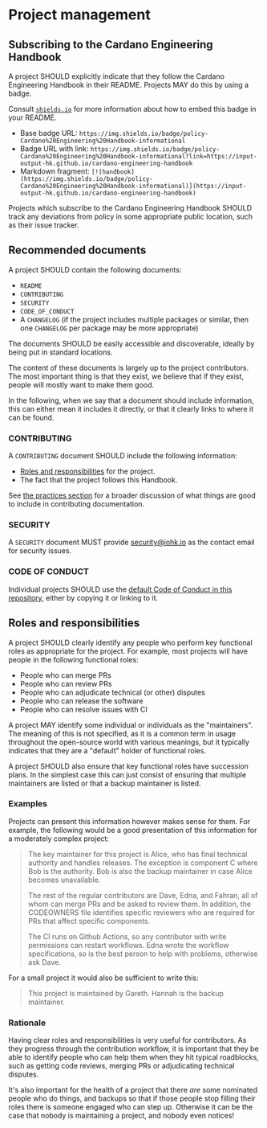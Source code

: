 # Project management

## Subscribing to the Cardano Engineering Handbook

A project SHOULD explicitly indicate that they follow the Cardano Engineering Handbook in their README.
Projects MAY do this by using a badge.

Consult [`shields.io`](https://shields.io/) for more information about how to embed this badge in your README.
- Base badge URL: `https://img.shields.io/badge/policy-Cardano%20Engineering%20Handbook-informational`
- Badge URL with link: `https://img.shields.io/badge/policy-Cardano%20Engineering%20Handbook-informational?link=https://input-output-hk.github.io/cardano-engineering-handbook`
- Markdown fragment: `[![handbook](https://img.shields.io/badge/policy-Cardano%20Engineering%20Handbook-informational)](https://input-output-hk.github.io/cardano-engineering-handbook)`

Projects which subscribe to the Cardano Engineering Handbook SHOULD track any deviations from policy in some appropriate public location, such as their issue tracker.

## Recommended documents

A project SHOULD contain the following documents:
- `README`
- `CONTRIBUTING`
- `SECURITY`
- `CODE_OF_CONDUCT`
- A `CHANGELOG` (if the project includes multiple packages or similar, then one `CHANGELOG` per package may be more appropriate)

The documents SHOULD be easily accessible and discoverable, ideally by being put in standard locations.

The content of these documents is largely up to the project contributors. 
The most important thing is that they exist, we believe that if they exist, people will mostly want to make them good.

In the following, when we say that a document should include information, this can either mean it includes it directly, or that it clearly links to where it can be found.

### CONTRIBUTING

A `CONTRIBUTING` document SHOULD include the following information:
- [Roles and responsibilities](#roles-and-responsibilities) for the project.
- The fact that the project follows this Handbook.

See [the practices section](../../practices/project/index.html) for a broader discussion of what things are good to include in contributing documentation.

### SECURITY

A `SECURITY` document MUST provide security@iohk.io as the contact email for security issues.

### CODE OF CONDUCT

Individual projects SHOULD use the [default Code of Conduct in this repository](https://github.com/input-output-hk/cardano-engineering-handbook/blob/main/CODE-OF-CONDUCT.md), either by copying it or linking to it.

## Roles and responsibilities

A project SHOULD clearly identify any people who perform key functional roles as appropriate for the project.
For example, most projects will have people in the following functional roles:
- People who can merge PRs
- People who can review PRs
- People who can adjudicate technical (or other) disputes
- People who can release the software
- People who can resolve issues with CI

A project MAY identify some individual or individuals as the "maintainers".
The meaning of this is not specified, as it is a common term in usage throughout the open-source world with various meanings, but it typically indicates that they are a "default" holder of functional roles.

A project SHOULD also ensure that key functional roles have succession plans.
In the simplest case this can just consist of ensuring that multiple maintainers are listed or that a backup maintainer is listed.

### Examples

Projects can present this information however makes sense for them.
For example, the following would be a good presentation of this information for a moderately complex project:

> The key maintainer for this project is Alice, who has final technical authority and handles releases.
> The exception is component C where Bob is the authority.
> Bob is also the backup maintainer in case Alice becomes unavailable.
> 
> The rest of the regular contributors are Dave, Edna, and Fahran, all of whom can merge PRs and be asked to review them.
> In addition, the CODEOWNERS file identifies specific reviewers who are required for PRs that affect specific components.
> 
> The CI runs on Github Actions, so any contributor with write permissions can restart workflows.
> Edna wrote the workflow specifications, so is the best person to help with problems, otherwise ask Dave.

For a small project it would also be sufficient to write this:

> This project is maintained by Gareth.
> Hannah is the backup maintainer.

### Rationale

Having clear roles and responsibilities is very useful for contributors.
As they progress through the contribution workflow, it is important that they be able to identify people who can help them when they hit typical roadblocks, such as getting code reviews, merging PRs or adjudicating technical disputes.

It's also important for the health of a project that there _are_ some nominated people who do things, and backups so that if those people stop filling their roles there is someone engaged who can step up.
Otherwise it can be the case that nobody is maintaining a project, and nobody even notices!
